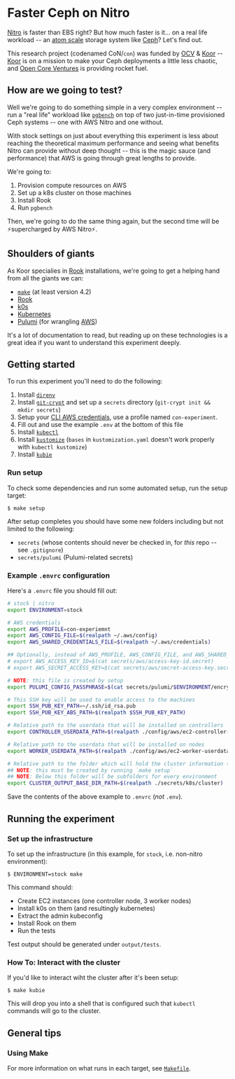 # Faster Ceph on Nitro

[Nitro][aws-nitro] is faster than EBS right? But how much faster is it... on a real life workload -- an [atom scale][cern-ceph] storage system like [Ceph][ceph]? Let's find out.

This research project (codenamed CoN/`con`) was funded by [OCV][ocv] & [Koor][koor] -- [Koor][koor] is on a mission to make your Ceph deployments a little less chaotic, and [Open Core Ventures][ocv] is providing rocket fuel.

## How are we going to test?

Well we're going to do something simple in a very complex environment -- run a "real life" workload like [`pgbench`][pgbench] on top of two just-in-time provisioned Ceph systems -- one with AWS Nitro and one without.

With stock settings on just about everything this experiment is less about reaching the theoretical maximum performance and seeing what benefits Nitro can provide without deep thought -- this is the magic sauce (and performance) that AWS is going through great lengths to provide.

We're going to:

1. Provision compute resources on AWS
2. Set up a k8s cluster on those machines
3. Install Rook
4. Run `pgbench`

Then, we're going to do the same thing again, but the second time will be ⚡supercharged by AWS Nitro⚡.

## Shoulders of giants

As Koor specialies in [Rook][rook] installations, we're going to get a helping hand from all the giants we can:

- [`make`][gnu-make] (at least version 4.2)
- [Rook][rook]
- [k0s][k0s]
- [Kubernetes][k8s]
- [Pulumi][pulumi] (for wrangling [AWS][aws])

It's a lot of documentation to read, but reading up on these technologies is a great idea if you want to understand this experiment deeply.

## Getting started

To run this experiment you'll need to do the following:

1. Install [`direnv`][direnv]
2. Install [`git-crypt`][git-crypt] and set up a `secrets` directory (`git-crypt init && mkdir secrets`)
2. Setup your [CLI AWS credentials][aws-credentials], use a profile named `con-experiment`.
3. Fill out and use the example `.env` at the bottom of this file
4. Install [`kubectl`][kubectl]
5. Install [`kustomize`][kustomize] (`bases` in `kustomization.yaml` doesn't work properly with `kubectl kustomize`)
5. Install [`kubie`][kubie]

### Run setup

To check some dependencies and run some automated setup, run the setup target:

```console
$ make setup
```

After setup completes you should have some new folders including but not limited to the following:

- `secrets` (whose contents should never be checked in, for *this* repo -- see `.gitignore`)
- `secrets/pulumi` (Pulumi-related secrets)

### Example `.envrc` configuration

Here's a `.envrc` file you should fill out:

```bash
# stock | nitro
export ENVIRONMENT=stock

# AWS credentials
export AWS_PROFILE=con-experiemnt
export AWS_CONFIG_FILE=$(realpath ~/.aws/config)
export AWS_SHARED_CREDENTIALS_FILE=$(realpath ~/.aws/credentials)

## Optionally, instead of AWS_PROFILE, AWS_CONFIG_FILE, and AWS_SHARED_CREDENTIALS_FILE...
# export AWS_ACCESS_KEY_ID=$(cat secrets/aws/access-key-id.secret)
# export AWS_SECRET_ACCESS_KEY=$(cat secrets/aws/secret-access-key.secret)

# NOTE: this file is created by setup
export PULUMI_CONFIG_PASSPHRASE=$(cat secrets/pulumi/$ENVIRONMENT/encryption.secret)

# This SSH key will be used to enable access to the machines
export SSH_PUB_KEY_PATH=~/.ssh/id_rsa.pub
export SSH_PUB_KEY_ABS_PATH=$(realpath $SSH_PUB_KEY_PATH)

# Relative path to the userdata that will be installed on controllers
export CONTROLLER_USERDATA_PATH=$(realpath ./config/aws/ec2-controller-userdata.bash)

# Relative path to the userdata that will be installed on nodes
export WORKER_USERDATA_PATH=$(realpath ./config/aws/ec2-worker-userdata.bash)

# Relative path to the folder which will hold the cluster information (ex. ip addresses) after creation
## NOTE: this must be created by running `make setup`
## NOTE: Below this folder will be subfolders for every environment
export CLUSTER_OUTPUT_BASE_DIR_PATH=$(realpath ./secrets/k8s/cluster)
```

Save the contents of the above example to `.envrc` (*not* `.env`).

## Running the experiment

### Set up the infrastructure

To set up the infrastructure (in this example, for `stock`, i.e. non-nitro environment):

```console
$ ENVIRONMENT=stock make
```

This command should:

- Create EC2 instances (one controller node, 3 worker nodes)
- Install k0s on them (and resultingly kubernetes)
- Extract the admin kubeconfig
- Install Rook on them
- Run the tests

Test output should be generated under `output/tests`.

### How To: Interact with the cluster

If you'd like to interact wiht the cluster after it's been setup:

```console
$ make kubie
```

This will drop you into a shell that is configured such that `kubectl` commands will go to the cluster.

## General tips

### Using Make

For more information on what runs in each target, see [`Makefile`](./Makefile).

[aws-nitro]: https://aws.amazon.com/ec2/nitro/
[cern-ceph]: https://www.youtube.com/watch?v=OopRMUYiY5E
[koor]: https://koor.tech
[k0s]: https://github.com/k0sproject/k0s
[k8s]: https://kubernetes.io
[ocv]: https://opencoreventures.com/
[aws-credentials]: https://docs.aws.amazon.com/cli/latest/userguide/cli-configure-files.html
[aws]: https://aws.amazon.com
[pulumi]: https://pulumi.com
[pgbench]: https://www.postgresql.org/docs/current/pgbench.html
[direnv]: https://direnv.net
[rook]: https://rook.io/docs
[git-crypt]: https://www.agwa.name/projects/git-crypt/
[ceph]: https://docs.ceph.com
[kubectl]: https://kubernetes.io/docs/reference/kubectl
[kubie]: https://github.com/sbstp/kubie
[kustomize]: https://github.com/kubernetes-sigs/kustomize
[gnu-make]: https://www.gnu.org/software/make
